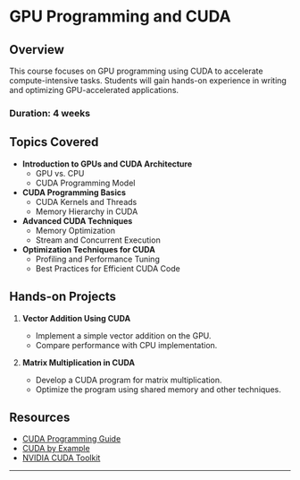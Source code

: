 # GPU Programming and CUDA

## Overview
This course focuses on GPU programming using CUDA to accelerate compute-intensive tasks. Students will gain hands-on experience in writing and optimizing GPU-accelerated applications.

### Duration: 4 weeks

## Topics Covered
- **Introduction to GPUs and CUDA Architecture**
  - GPU vs. CPU
  - CUDA Programming Model
- **CUDA Programming Basics**
  - CUDA Kernels and Threads
  - Memory Hierarchy in CUDA
- **Advanced CUDA Techniques**
  - Memory Optimization
  - Stream and Concurrent Execution
- **Optimization Techniques for CUDA**
  - Profiling and Performance Tuning
  - Best Practices for Efficient CUDA Code

## Hands-on Projects
1. **Vector Addition Using CUDA**
   - Implement a simple vector addition on the GPU.
   - Compare performance with CPU implementation.

2. **Matrix Multiplication in CUDA**
   - Develop a CUDA program for matrix multiplication.
   - Optimize the program using shared memory and other techniques.

## Resources
- [CUDA Programming Guide](https://docs.nvidia.com/cuda/)
- [CUDA by Example](https://example.com/cuda_example)
- [NVIDIA CUDA Toolkit](https://developer.nvidia.com/cuda-toolkit)

---
